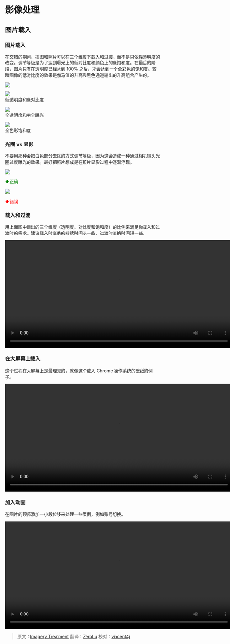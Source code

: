 # 影像处理

## 图片载入

### 图片载入

在交错的期间，插图和照片可以在三个维度下载入和过渡，而不是只依靠透明度的改变。调节等级是为了达到曝光上的低对比度和颜色上的低饱和度。在最后的阶段，图片只有在透明度已经达到 100% 之后，才会达到一个全彩色的饱和度。较暗图像的低对比度的效果是伽马值的升高和黑色通道输出的升高组合产生的。   

![](../images/patterns-ImageTreatment-ImageLoad-1graph_large_mdpi.png)          

![](../images/patterns-imagetreatment-imageload2_large_mdpi.png)     
低透明度和低对比度                        

![](../images/patterns-imagetreatment-imageload3_large_mdpi.png)     
全透明度和完全曝光       

![](../images/patterns-imagetreatment-imageload4_large_mdpi.png)     
全色彩饱和度     

### 光圈 vs 显影

不要用那种会把白色部分去除的方式调节等级，因为这会造成一种通过相机镜头光圈过度曝光的效果。最好把照片想成是在照片显影过程中逐渐浮现。    

![](../images/patterns-imagetreatment-aperturevsdevelopment1-yes-no_large_mdpi.png)      

<p> <font color="green">⬆️正确</font></p>

![](../images/patterns-imagetreatment-aperturevsdevelopment2-yes-no_large_mdpi.png)      

<p> <font color="red">⬆️错误</font></p>

### 载入和过渡

用上面图中画出的三个维度（透明度、对比度和饱和度）的比例来满足你载入和过渡时的需求。建议载入时变换的持续时间长一些，过渡时变换时间短一些。     

<video crossorigin="anonymous"  loop  controls width="740" height="350">
 <source src="http://materialdesign.eoemobile.com/patterns-imagerytreatment-load-transition_large_xhdpi.webm" type="video/webm">
</video>     

### 在大屏幕上载入

这个过程在大屏幕上是最理想的，就像这个载入 Chrome 操作系统的壁纸的例子。      

<video crossorigin="anonymous"  loop  controls width="740" height="350">
<source src="http://materialdesign.eoemobile.com/patterns-imagerytreatment-load-transition-desktop_large_xhdpi.webm" type="video/webm">
</video>

### 加入动画    

在图片的顶部添加一小段位移来处理一些案例，例如账号切换。

<video crossorigin="anonymous"  loop  controls width="740" height="350">
<source src="http://materialdesign.eoemobile.com/patterns-imagerytreatment-adding-animation_large_xhdpi.webm" type="video/webm">
</video>

> 原文：[Imagery Treatment](http://www.google.com/design/spec/patterns/imagery-treatment.html)  翻译：[ZeroLu](https://github.com/ZeroLu)  校对：[vincent4j](https://github.com/vincent4j)
